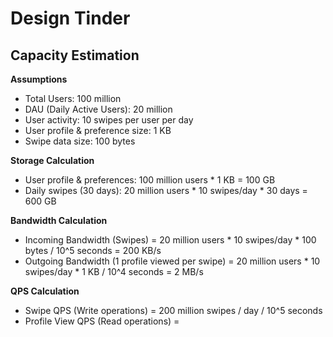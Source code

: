 # Design Tinder

## Capacity Estimation

**Assumptions**
- Total Users: 100 million
- DAU (Daily Active Users): 20 million
- User activity: 10 swipes per user per day
- User profile & preference size: 1 KB
- Swipe data size: 100 bytes

**Storage Calculation**
- User profile & preferences: 100 million users * 1 KB = 100 GB
- Daily swipes (30 days): 20 million users * 10 swipes/day * 30 days = 600 GB

**Bandwidth Calculation**
- Incoming Bandwidth (Swipes) = 20 million users * 10 swipes/day * 100 bytes / 10^5 seconds = 200 KB/s
- Outgoing Bandwidth (1 profile viewed per swipe) = 20 million users * 10 swipes/day * 1 KB / 10^4 seconds = 2 MB/s

**QPS Calculation**
- Swipe QPS (Write operations) = 200 million swipes / day / 10^5 seconds 
- Profile View QPS (Read operations) = 